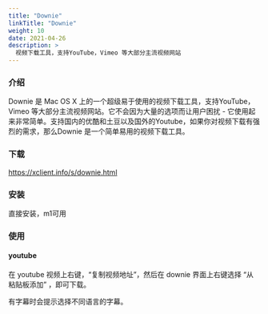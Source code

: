 ```yaml
---
title: "Downie"
linkTitle: "Downie"
weight: 10
date: 2021-04-26
description: >
  视频下载工具，支持YouTube，Vimeo 等大部分主流视频网站
---
```


### 介绍

Downie 是 Mac OS X 上的一个超级易于使用的视频下载工具，支持YouTube，Vimeo 等大部分主流视频网站。它不会因为大量的选项而让用户困扰 - 它使用起来非常简单。支持国内的优酷和土豆以及国外的Youtube，如果你对视频下载有强烈的需求，那么Downie 是一个简单易用的视频下载工具。

### 下载

https://xclient.info/s/downie.html

### 安装

直接安装，m1可用

### 使用

#### youtube

在 youtube 视频上右键，“复制视频地址”，然后在 downie 界面上右键选择 “从粘贴板添加” ，即可下载。

有字幕时会提示选择不同语言的字幕。

